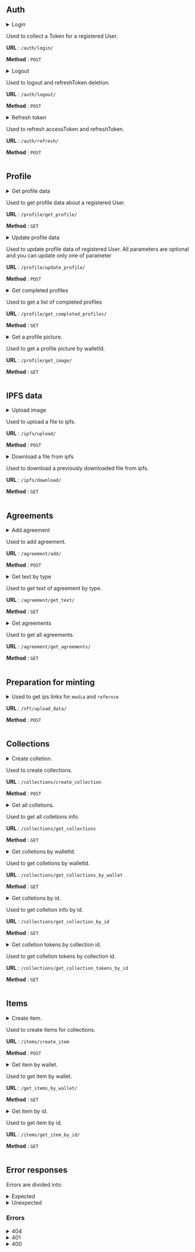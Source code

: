## Auth
<details>
<summary>
Login

Used to collect a Token for a registered User.

**URL** : `/auth/login/`

**Method** : `POST`
</summary>

**Auth required** : NO

**Data constraints**

```json
{
  "walletId": "[valid near address]",
}
```

**Data example**

```json
{
  "walletId": "duck2020.testnet",
}
```

## Success Response

**Code** : `200 OK`

**Content example**

```json
{
  "user": {
    "walletId": "duck2020.testnet"
  },
  "accessToken": "eyJhbGciOiJIUzI1NiIsInR5cCI6IkpXVCJ9.eyJ3YWxsZXRfaWQiOiIxMjExMTExMTExMTExMTExMTExMSIsImlhdCI6MTY1MDI3NzQ0MiwiZXhwIjoxNjUwMzc3NDQyfQ.OwjFrp6GduXAsF76Ft_xf8f58MyoQetq6-n6p9qjGBI",
  "refreshToken": "eyJhbGciOiJIUzI1NiIsInR5cCI6IkpXVCJ9.eyJ3YWxsZXRfaWQiOiIxMjExMTExMTExMTExMTExMTExMSIsImlhdCI6MTY1MDI3NzQ0MiwiZXhwIjoxNjUwMzc3NDQyfQ.F8J_lWrNOhBGa2UCYfpK2zrV-X36MzmAGSMSfR0nCkM"
}
```

## Error Response

**Condition** : -

**Code** : `400 BAD REQUEST`

**Content** :

```json
{

}
```
</details>

<details>
<summary>
Logout

Used to logout and refreshToken deletion.

**URL** : `/auth/logout/`

**Method** : `POST`
</summary>

**Auth required** : NO

**Data constraints**

```json
{
  "refreshToken": "[contained in cookies]",
}
```

**Data example**

```json
{
  "refreshToken": "eyJhbGciOiJIUzI1NiIsI......EzxnH4DlFv9OZLl4cHApJYnM",
}
```

## Success Response

**Code** : `200 OK`

**Content example**

```json
{
  
}
```

## Error Response

**Condition** : -

**Code** : `400 BAD REQUEST`

**Content** :

```json
{

}
```
</details>

<details>
<summary>
Refresh token

Used to refresh accessToken and refreshToken.

**URL** : `/auth/refresh/`

**Method** : `POST`
</summary>

**Auth required** : NO

**Data constraints**
 
```json
{
  "refreshToken": "[contained in cookies]",
}
```

**Data example**

```json
{
  "refreshToken": "eyJhbGciOiJIUzI1NiIsI......EzxnH4DlFv9OZLl4cHApJYnM",
}
```

## Success Response

**Code** : `200 OK`

**Content example**

```json
{
    "user": {
        "walletId": "duck2020.testnet"
    },
    "accessToken": "eyJhbGciOiJIUzI1NiIs.....ZcQ5mUqbl1StDnjMeqk",
    "refreshToken": "eyJhbGciOiJIUzI1Nig.....OO6nR97hio1qb22_EqU"
}
```
</details>


## Profile
<details>
<summary>
Get profile data

Used to get profile data about a registered User.

**URL** : `/profile/get_profile/`

**Method** : `GET`
</summary>

**Auth required** : YES

**Data constraints**

```json
{
  "walletId": "is extracted automatically from the accessToken",
}
```

**Data example**

```json
Request Headers
{
  "Authorization": "Bearer eyJhbGciOiJIUzI1NiIsInR5cCI6IkpXVCJ9.eyJ3YWxsZXRfaWQiOiJjMTliMDAzMzk0IiwiaWF0IjoxNjUwMzkzMzI2LCJleHAiOjE2NTAzOTUxMjZ9.7pFlmZH_4yMVM9RAkUOMBZgJFFyGRVEZ5ZM0fKyjoGM"
}
```

## Success Response

**Code** : `200 OK`

**Content example**

```json
{
  "id": 1,
  "walletId": 12321,
  "profilePicture": null,
  "country": "USA",
  "documentType": "passport",
  "passportNumber": "191493",
  "name": "Test",
  "surname": "TestSur",
  "patronymicName": "TestPatronymic",
  "createdAt": "2022-04-18T10:48:17.000Z",
  "completed": false
}
```
</details>
<details>
<summary>
Update profile data

Used to update profile data of registered User. All parameters are optional and you can update only one of parameter

**URL** : `/profile/update_profile/`

**Method** : `POST`
</summary>

**Auth required** : YES

**Data constraints**

```json
{
  "walletId": "[is extracted automatically from the accessToken]",
  "profilePicture":"[img in base64]",
  "country": "[string]",
  "documentType":"[string]",
  "passportNumber":"[string]",
  "name":"[string]",
  "surname":"[string]",
  "patronymicName":"[string]"
}
```

**Data example**

```json
Request Headers
{
  "Authorization": "Bearer eyJhbGciOiJIUzI1NiIsInR5cCI6IkpXVCJ9.eyJ3YWxsZXRfaWQiOiJjMTliMDAzMzk0IiwiaWF0IjoxNjUwMzkzMzI2LCJleHAiOjE2NTAzOTUxMjZ9.7pFlmZH_4yMVM9RAkUOMBZgJFFyGRVEZ5ZM0fKyjoGM"
}
Request Body
{
  "profilePicture": null,
  "country": "USA",
  "documentType": "passport",
  "passportNumber": "191493",
  "name": "Test",
  "surname": "TestSur",
  "patronymicName": "TestPatronymic",
}
```


## Success Response

**Code** : `200 OK`

**Content example**

```json
{
  "id": 1,
  "walletId": 12321,
  "profilePicture": null,
  "country": "USA",
  "documentType": "passport",
  "passportNumber": "191493",
  "name": "Test",
  "surname": "TestSur",
  "patronymicName": "TestPatronymic",
  "createdAt": "2022-04-18T10:48:17.000Z"
  "completed": false
}
```
</details>

<details>
<summary>
Get completed profiles

Used to get a list of completed profiles

**URL** : `/profile/get_completed_profiles/`

**Method** : `GET`
</summary>

**Auth required** : YES

**Data constraints**

```json
{
  "walletId": "is extracted automatically from the accessToken",
}
```

**Data example**

```json
Request Headers
{
  "Authorization": "Bearer eyJhbGciOiJIUzI1NiIsInR5cCI6IkpXVCJ9.eyJ3YWxsZXRfaWQiOiJjMTliMDAzMzk0IiwiaWF0IjoxNjUwMzkzMzI2LCJleHAiOjE2NTAzOTUxMjZ9.7pFlmZH_4yMVM9RAkUOMBZgJFFyGRVEZ5ZM0fKyjoGM"
}
```

## Success Response

**Code** : `200 OK`
  
 Array of completed profiles:

**Content constraints**

```json
[
     {
        "walletId": "[string]",
        "name": "[string]",
        "surname": "[string]",
        "profilePicture": "[image in base64]"
     }
]
```

**Content example**

  
```json
[
    {
        "walletId": "1111111222.testnet",
        "name": "Test123",
        "surname": "TestSur",
        "profilePicture": "eyJhbGci....OiJIU"
    },
    {
        "walletId": "11111.testnet",
        "name": "Test",
        "surname": "TestSur",
        "profilePicture": "eyJhbG....ciOiJIU"
    }
]
```
  
## Error Response

**Condition** : -

**Code** : `400 BAD REQUEST`

**Content** :

```json
{

}
```
  
</details>


<details>
<summary>
Get a profile picture.

Used to get a profile picture by walletId.

**URL** : `/profile/get_image/`

**Method** : `GET`
</summary>

**Auth required** : YES

**Data constraints**

```json
{
  "walletId": "is extracted automatically from the accessToken",
}
```

**Data example**

```json
Request Headers
{
  "Authorization": "Bearer eyJhbGciOiJIUzI1NiIsInR5cCI6IkpXVCJ9.eyJ3YWxsZXRfaWQiOiJjMTliMDAzMzk0IiwiaWF0IjoxNjUwMzkzMzI2LCJleHAiOjE2NTAzOTUxMjZ9.7pFlmZH_4yMVM9RAkUOMBZgJFFyGRVEZ5ZM0fKyjoGM"
}
```

## Success Response

**Code** : `200 OK`
  
 Array of completed profiles:

**Content constraints**

```json
     {
        "profilePicture": "[image in base64]"
     }
```

**Content example**

  
```json
  
    {

        "profilePicture": "eyJhbG....ciOiJIU"
    }

```
  
## Error Response

**Condition** : -

**Code** : `400 BAD REQUEST`

**Content** :

```json
{

}
```
  
</details>

## IPFS data
<details>
<summary>
Upload image

Used to upload a file to ipfs.

**URL** : `/ipfs/upload/`

**Method** : `POST`
</summary>

**Auth required** : YES

**Data constraints**

```json
{
  "walletId": "[is extracted automatically from the accessToken]",
  "data":"[img in base64]",
}
```

**Data example**

```json
Request Headers
{
  "Authorization": "Bearer eyJhbGciOiJIUzI1NiIsInR5cCI6IkpXVCJ9.eyJ3YWxsZXRfaWQiOiJjMTliMDAzMzk0IiwiaWF0IjoxNjUwMzkzMzI2LCJleHAiOjE2NTAzOTUxMjZ9.7pFlmZH_4yMVM9RAkUOMBZgJFFyGRVEZ5ZM0fKyjoGM"
}
Request Body
{
  "data": "JVBERi0xLjcNCiW1tbW1DQo.....IDAgb2JqDQo8PC9UeXBlL0NhdGFs",
}
```


## Success Response

**Code** : `200 OK`

**Content example**

```json
{
  "hash": "QmVTh5EFPXTuoKPUZAKyNE25241v3xGeek8jHKsKSRKqCE"
}
```
## Error Response

**Condition** : -

**Code** : `400 BAD REQUEST`

**Content** :

```json
{

}
```
</details>
<details>
<summary>
Download a file from ipfs
  
Used to download a previously downloaded file from ipfs.

**URL** : `/ipfs/download/`

**Method** : `GET`
</summary>

**Auth required** : YES

**Data constraints**

```json
{
  "walletId": "[is extracted automatically from the accessToken]",
  "hash": "[string]",
}
```

**Data example**

```json
{
  "walletId": "duck2020.testnet",
  "hash": "QmVTh5EFPXTuoKPUZAKyNE25241v3xGeek8jHKsKSRKqCE",
}
```

## Success Response

**Code** : `200 OK`

**Content example**

```json
{
    "filename": "QmVTh5EFPXTuoKPUZAKyNE25241v3xGeek8jHKsKSRKqCE.pdf",
    "data": "JVBERi0xLjcNCiW1tbW1DQoxIDAgb2......JqDQo8PC9UeXBlL0NhdGFsb2cvUGFnZ",
}
```

## Error Response

**Condition** : -

**Code** : `400 BAD REQUEST`

**Content** :

```json
{

}
```
  
</details>

## Agreements
<details>
<summary>
Add agreement

Used to add agreement.

**URL** : `/agreement/add/`

**Method** : `POST`
</summary>

**Auth required** : YES

**Data constraints**

```json
{
  "walletId": "[is extracted automatically from the accessToken]",
  "type":"[string]",
  "text": "[string]",
  "description":"[string]",
}
```

**Data example**

```json
Request Headers
{
  "Authorization": "Bearer eyJhbGciOiJIUzI1NiIsInR5cCI6IkpXVCJ9.eyJ3YWxsZXRfaWQiOiJjMTliMDAzMzk0IiwiaWF0IjoxNjUwMzkzMzI2LCJleHAiOjE2NTAzOTUxMjZ9.7pFlmZH_4yMVM9RAkUOMBZgJFFyGRVEZ5ZM0fKyjoGM"
}
Request Body
{
  "type":"full",
  "text": "My agreement 24/04/2022",
  "description":"My first test agreement.",
}
```


## Success Response

**Code** : `200 OK`

**Content example**

```json
{
    "id": 2,
    "type": "full",
    "text": "My agreement 24/04/2022",
    "description": "My first test agreement."
}
```
## Error Response

**Condition** : -

**Code** : `400 BAD REQUEST`

**Content** :

```json
{

}
```
  
</details>
</details>

<details>
<summary>
Get text by type

Used to get text of agreement by type.

**URL** : `/agreement/get_text/`

**Method** : `GET`
</summary>

**Auth required** : YES

**Data constraints**

```json
{
  "walletId": "is extracted automatically from the accessToken",
  "type":"[string]",
}
```

**Data example**

```json
Request Headers
{
  "Authorization": "Bearer eyJhbGciOiJIUzI1NiIsInR5cCI6IkpXVCJ9.eyJ3YWxsZXRfaWQiOiJjMTliMDAzMzk0IiwiaWF0IjoxNjUwMzkzMzI2LCJleHAiOjE2NTAzOTUxMjZ9.7pFlmZH_4yMVM9RAkUOMBZgJFFyGRVEZ5ZM0fKyjoGM"
}
  
Request params
{
  "type":"Test",
}
```

## Success Response

**Code** : `200 OK`

**Content example**

```json
{
    "text": "My agreement 24/04/2022"
}
```
## Error Response

**Condition** : -

**Code** : `400 BAD REQUEST`

**Content** :

```json
{

}
```
  
</details>
</details>


<details>
<summary>
Get agreements

Used to get all agreements.

**URL** : `/agreement/get_agreements/`

**Method** : `GET`
</summary>

**Auth required** : YES

**Data constraints**

```json
{
  "walletId": "is extracted automatically from the accessToken",
}
```

**Data example**

```json
Request Headers
{
  "Authorization": "Bearer eyJhbGciOiJIUzI1NiIsInR5cCI6IkpXVCJ9.eyJ3YWxsZXRfaWQiOiJjMTliMDAzMzk0IiwiaWF0IjoxNjUwMzkzMzI2LCJleHAiOjE2NTAzOTUxMjZ9.7pFlmZH_4yMVM9RAkUOMBZgJFFyGRVEZ5ZM0fKyjoGM"
}
```

## Success Response

**Code** : `200 OK`

**Content example**

List of agreements:
  
```json
[
    {
        "id": 1,
        "type": "11111111testType",
        "text": "My agreement №1 24/04/2022",
        "description": "My first test agreement"
    },
    {
        "id": 2,
        "type": "testType",
        "text": "My agreement №2 24/04/2022",
        "description": "Test description"
    }
]
```
  
## Error Response

**Condition** : -

**Code** : `400 BAD REQUEST`

**Content** :

```json
{

}
```

  
</details>

## Preparation for minting
<details>
<summary>
  Used to get ips links for <code>media</code> and <code>refernce</code>
  
**URL** : `/nft/upload_data/`

**Method** : `POST`
</summary>

**Auth required** : YES

**Data constraints**

```json
{
  "media":"[img in base64]",
  "documentType": "[string]",
  "previews":"[array of img in base64]",
}
```

**Data example**

```json
Request Headers
{
  "Authorization": "Bearer eyJhbGciOiJIUzI1NiIsInR5cCI6IkpXVCJ9.eyJ3YWxsZXRfaWQiOiJjMTliMDAzMzk0IiwiaWF0IjoxNjUwMzkzMzI2LCJleHAiOjE2NTAzOTUxMjZ9.7pFlmZH_4yMVM9RAkUOMBZgJFFyGRVEZ5ZM0fKyjoGM"
}
Request Body
{
  "media": "R0lGODlhMgA.......yAPcAAAAA",
  "documentType": "none",
  "previews": [ "R0lGODlh////MzP.....Mmf/MZv/M", "R0lGODlhcwBxAPU....Mmf/MZv/M" ],
}
```


## Success Response

**Code** : `200 OK`

**Content example**

```json
{
    "media": "bafybeiex62a6qqqxzdlottdaoqhpfelu2ddip45kn3upgvoxlgwi4zq3gi.ipfs.infura-ipfs.io",
    "reference": "bafybeiau64gqulun25rc4sbdc6flb77fulw6lqv33kprqmp7oe3bzcefm4.ipfs.infura-ipfs.io"
}
```
## Error Response

**Condition** : -

**Code** : `400 BAD REQUEST`

**Content** :

```json
{

}
```
  
</details>



## Collections
<details>
<summary>
Create colletion.

Used to create collections.

**URL** : `/collections/create_collection`

**Method** : `POST`
</summary>

**Auth required** : YES

**Data constraints**

```json
{
    "walletId": "[is extracted automatically from the accessToken]",
    "picture": "[img in base64]",
    "name": "[string]",
    "description": "[string]",
}
```

**Data example**

```json
{
    "walletId": "duck2020.testnet",
    "picture": "KJDJKK.....KDFKKK",
    "name": "Name",
    "description": "Test collection",
}
```

## Success Response

**Code** : `200 OK`

**Content example**

```json
{
    "id": 3,
    "walletId": "duck2020.testnet",
    "name": "Name",
    "picture": "KJDJKK.....KDFKKK",
    "description": "Test collection.",
    "createdAt": "2022-04-26T21:21:10.000Z"
}
```

## Error Response

**Condition** : -

**Code** : `400 BAD REQUEST`

**Content** :

```json
{

}
```
</details>



<details>
<summary>
Get all colletions.

Used to get all colletions info.

**URL** : `/collections/get_collections`

**Method** : `GET`
</summary>

**Auth required** : NO

**Data constraints**

```json
{
}
```

**Data example**

```json
{
}
```

## Success Response

**Code** : `200 OK`

**Content example**

```json
[
    {
        "id": 1,
        "walletId": "duck2020.testnet",
        "name": "First",
        "picture": null,
        "description": "Chess collection.",
        "createdAt": "2022-04-26T21:19:24.000Z"
    },
    {
        "id": 2,
        "walletId": "duck2020.testnet",
        "name": "Second",
        "picture": null,
        "description": "Small village near Chicago.",
        "createdAt": "2022-04-26T21:19:26.000Z"
    }
]
```

## Error Response

**Condition** : -

**Code** : `400 BAD REQUEST`

**Content** :

```json
{

}
```
</details>




<details>
<summary>
Get colletions by walletId.

Used to get colletions by walletId.

**URL** : `/collections/get_collections_by_wallet`

**Method** : `GET`
</summary>

**Auth required** : YES

**Data constraints**

```json
{
    "walletId": "[is extracted automatically from the accessToken]",
}
```

**Data example**

```json
{
    "walletId": "duck2020.testnet",
}
```

## Success Response

**Code** : `200 OK`

**Content example**

```json
[
    {
        "id": 1,
        "walletId": "duck2020.testnet",
        "name": "First",
        "picture": null,
        "description": "Chess collection.",
        "createdAt": "2022-04-26T21:19:24.000Z"
    },
    {
        "id": 2,
        "walletId": "duck2020.testnet",
        "name": "Second",
        "picture": null,
        "description": "Small village near Chicago.",
        "createdAt": "2022-04-26T21:19:26.000Z"
    }
]
```

## Error Response

**Condition** : -

**Code** : `400 BAD REQUEST`

**Content** :

```json
{

}
```
</details>




<details>
<summary>
Get colletions by id.

Used to get colletion info by id.

**URL** : `/collections/get_collection_by_id`

**Method** : `GET`
</summary>

**Auth required** : YES

**Data constraints**

```json
{
    "id": "[number]",
}
```

**Data example**

```json
{
    "id": "1",
}
```

## Success Response

**Code** : `200 OK`

**Content example**

```json
{
    "collection": {
        "id": 1,
        "walletId": "duck2020.testnet1212332",
        "name": "",
        "description": null,
        "picture": null,
        "createdAt": "2022-04-30T13:41:45.000Z"
    },
    "collectionTokens": 0
}

```

## Error Response

**Condition** : -

**Code** : `400 BAD REQUEST`

**Content** :

```json
{

}
```
</details>



<details>
<summary>
Get colletion tokens by collection id.

Used to get colletion tokens by collection id.

**URL** : `/collections/get_collection_tokens_by_id`

**Method** : `GET`
</summary>

**Auth required** : YES

**Data constraints**

```json
{
    "id": "[number]",
}
```

**Data example**

```json
{
    "id": "1",
}
```

## Success Response

**Code** : `200 OK`

**Content example**

```json
[
    {
        "title": "CONTROL TEST",
        "description": "test",
        "price": "10",
        "media": "bafybeig66lnkx2fx4hdrxvcrfl76f2hwcfwyr4voqdbbh3duvs6lda47ma.ipfs.infura-ipfs.io",
        "collection": "Test",
        "address": "0:3213540b6c5baa579dc21d6d436be84468201146a5992edcfccb1df50a3452f4",
        "owner": "0:decc4291fcb1f4818413f6de58ffa5e44a222bf32a2fa56f04dc34e959f47948",
        "creator": "0:0eb093156b485497001f06cf5332861b34f306963c2476af5f433fe7050da0a0",
        "createdAt": "1651671222"
    }
]

```

## Error Response

**Condition** : -

**Code** : `400 BAD REQUEST`

**Content** :

```json
{

}
```
</details>



## Items
<details>
<summary>
Create item.

Used to create items for collections.

**URL** : `/items/create_item`

**Method** : `POST`
</summary>

**Auth required** : YES
 
**Data constraints**

```json
{
  "walletId": "[is extracted automatically from the accessToken]",
  "name": "[string]",
  "description": "[string]",
  "address": "[string]",
  "image": "[img in base64]",
  "collection": "[number]",
  "tags": "[string]",
  "price": "[number]"
}
```

**Data example**

```json
Request Headers
{
  "Authorization": "Bearer eyJhbGciOiJIUzI1NiIsInR5cCI6IkpXVCJ9.eyJ3YWxsZXRfaWQiOiJjMTliMDAzMzk0IiwiaWF0IjoxNjUwMzkzMzI2LCJleHAiOjE2NTAzOTUxMjZ9.7pFlmZH_4yMVM9RAkUOMBZgJFFyGRVEZ5ZM0fKyjoGM"
}
Request Body
{
  "name": "Test4",
  "description": "My Test Collection",
  "address": "23456782345678923456789345678945678",
  "image": "lfldfkfdkgkddgkdkdkgldgkdkflgkdflflkkfdldffk",
  "collection": "1",
  "tags": "Epic",
  "price": "10000"
}
```
  
## Success Response

**Code** : `200 OK`

**Content example**

```
{
    "id": 3,
    "address": "23456782345678923456789345678945678",
    "name": "Test4",
    "description": "My Test Collection",
    "image": "kfdkljdfkfdfjl...dfdkfdjkfkdfkd",
    "collection": 1,
    "tags": "Epic",
    "price": 10000,
    "creator": "duck2020.testnet",
    "owner": "duck2020.testnet",
    "createdAt": "2022-04-26T21:53:12.000Z"
}

```
## Error Response

**Condition** : -

**Code** : `400 BAD REQUEST`

**Content** :

```json
{

}
```
</details>


<details>
<summary>
Get item by wallet.

Used to get item by wallet.

**URL** : `/get_items_by_wallet/`

**Method** : `GET`
</summary>

**Auth required** : YES

**Data constraints**

```json
{
    "walletId": "[is extracted automatically from the accessToken]",
}
```

**Data example**

```json
Request Headers
{
  "Authorization": "Bearer eyJhbGciOiJIUzI1NiIsInR5cCI6IkpXVCJ9.eyJ3YWxsZXRfaWQiOiJjMTliMDAzMzk0IiwiaWF0IjoxNjUwMzkzMzI2LCJleHAiOjE2NTAzOTUxMjZ9.7pFlmZH_4yMVM9RAkUOMBZgJFFyGRVEZ5ZM0fKyjoGM"
}
  ```

## Success Response

**Code** : `200 OK`

**Content example**

```json
{
    "id": 1,
    "address": "23456782345678923456789345678945678",
    "name": "Test4",
    "description": "My Test Collection",
    "image": "fkfkfkfkf....ffkdkfdkdf",
    "collection": 1,
    "tags": "Epic",
    "price": 10000,
    "creator": "duck2020.testnet",
    "owner": "duck2020.testnet",
    "createdAt": "2022-04-26T21:39:47.000Z"
}
```

## Error Response

**Condition** : -

**Code** : `400 BAD REQUEST`

**Content** :

```json
{

}
```
</details>


<details>
<summary>
Get item by id.

Used to get item by id.

**URL** : `/items/get_item_by_id/`

**Method** : `GET`
</summary>

**Auth required** : YES

**Data constraints**

```json
{
    "walletId": "[is extracted automatically from the accessToken]",
}
```

**Data example**

```json
Request Headers
{
  "Authorization": "Bearer eyJhbGciOiJIUzI1NiIsInR5cCI6IkpXVCJ9.eyJ3YWxsZXRfaWQiOiJjMTliMDAzMzk0IiwiaWF0IjoxNjUwMzkzMzI2LCJleHAiOjE2NTAzOTUxMjZ9.7pFlmZH_4yMVM9RAkUOMBZgJFFyGRVEZ5ZM0fKyjoGM"
}
  ```

## Success Response

**Code** : `200 OK`

**Content example**

```json
{
    "id": 1,
    "address": "23456782345678923456789345678945678",
    "name": "Test4",
    "description": "My Test Collection",
    "image": "fkfkfkfkf....ffkdkfdkdf",
    "collection": 1,
    "tags": "Epic",
    "price": 10000,
    "creator": "duck2020.testnet",
    "owner": "duck2020.testnet",
    "createdAt": "2022-04-26T21:39:47.000Z"
}
```

## Error Response

**Condition** : -

**Code** : `400 BAD REQUEST`

**Content** :

```json
{

}
```
</details>


## Error responses

Errors are divided into:
<details>
<summary>
Expected
</summary>
Expected errors in the response contain <code>errorMessage</code>.
</details>
<details>
<summary>
Unexpected
</summary>
Unexpected errors contain similar field <code>errorMessage</code>, but two additional fields appear: <code>error</code> with an error description automatically taken from the exception name, and <code>description</code> with an array of data about this error. Below are examples of anticipated errors error 404 and error 401, as well as an unexpected error on the example of error 400.
The status 401 is returned in case of unsuccessful authorization, 404 in case of not found, 400 in case of other expected and unexpected errors when processing the request.
</details>


### Errors

<details>
<summary>404</summary>

```json
{
  "errorMessage": "Not found"
}
```
</details>

<details>
<summary>401</summary>

```json
{
  "errorMessage": "User is not authorized!"
}
```
</details>
<details>
<summary>400</summary>

```json
{
    "errorMessage": "Bad Request: Error while update profile",
    "error": "error: столбец \"RRRRR\" в таблице \"users\" не существует",
    "description": {
        "length": 220,
        "name": "error",
        "severity": "ОШИБКА",
        "code": "42703",
        "position": "29",
        "file": "d:\\pginstaller_13.auto\\postgres.windows-x64\\src\\backend\\parser\\analyze.c",
        "line": "2341",
        "routine": "transformUpdateTargetList"
    }
}
```
</details>

